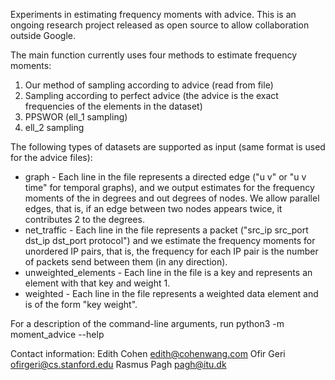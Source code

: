 Experiments in estimating frequency moments with advice. This is an ongoing
research project released as open source to allow collaboration outside Google.

The main function currently uses four methods to estimate frequency moments:
1. Our method of sampling according to advice (read from file)
2. Sampling according to perfect advice (the advice is the exact frequencies
   of the elements in the dataset)
3. PPSWOR (ell_1 sampling)
4. ell_2 sampling

The following types of datasets are supported as input (same format is used
for the advice files):
* graph - Each line in the file represents a directed edge ("u v" or "u v time"
    for temporal graphs), and we output estimates for the frequency moments
    of the in degrees and out degrees of nodes. We allow parallel edges, that
    is, if an edge between two nodes appears twice, it contributes 2 to the
    degrees.
* net_traffic - Each line in the file represents a packet ("src_ip src_port
    dst_ip dst_port protocol") and we estimate the frequency moments for
    unordered IP pairs, that is, the frequency for each IP pair is the number of
    packets send between them (in any direction).
* unweighted_elements - Each line in the file is a key and represents an element
    with that key and weight 1.
* weighted - Each line in the file represents a weighted data element and is of
    the form "key weight".

For a description of the command-line arguments, run
python3 -m moment_advice --help

Contact information:
Edith Cohen edith@cohenwang.com
Ofir Geri ofirgeri@cs.stanford.edu
Rasmus Pagh pagh@itu.dk
